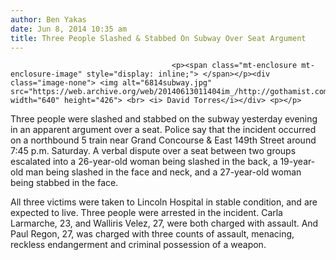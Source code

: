 ```yaml
---
author: Ben Yakas
date: Jun 8, 2014 10:35 am
title: Three People Slashed & Stabbed On Subway Over Seat Argument
---
```


	
										<p><span class="mt-enclosure mt-enclosure-image" style="display: inline;"> </span></p><div class="image-none"> <img alt="6814subway.jpg" src="https://web.archive.org/web/20140613011404im_/http://gothamist.com/attachments/byakas/6814subway.jpg" width="640" height="426"> <br> <i> David Torres</i></div> <p></p>

<p>Three people were slashed and stabbed on the subway yesterday evening in an apparent argument over a seat. Police say that the incident occurred on a northbound 5 train near Grand Concourse &amp; East 149th Street around 7:45 p.m. Saturday. A verbal dispute over a seat between two groups escalated into a 26-year-old woman being slashed in the back, a 19-year-old man being slashed in the face and neck, and a 27-year-old woman being stabbed in the face.</p>

<p>All three victims were taken to Lincoln Hospital in stable condition, and are expected to live. Three people were arrested in the incident. Carla Larmarche, 23, and Walliris Velez, 27, were both charged with assault. And Paul Regon, 27, was charged with three counts of assault, menacing, reckless endangerment and criminal possession of a weapon.<br>
</p>					
										
									
				